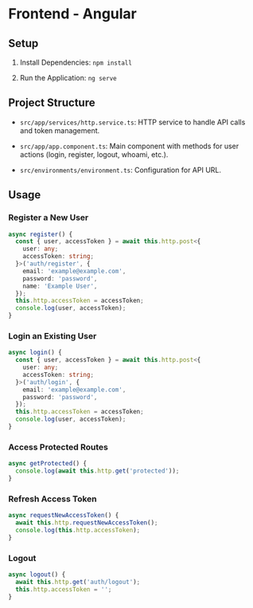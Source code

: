 # Frontend - Angular

## Setup

1.  Install Dependencies: ` npm install `

2.  Run the Application: ` ng serve `

## Project Structure

-   `src/app/services/http.service.ts`: HTTP service to handle API calls and token management.

-   `src/app/app.component.ts`: Main component with methods for user actions (login, register, logout, whoami, etc.).

-   `src/environments/environment.ts`: Configuration for API URL.

## Usage

### Register a New User
```ts
async register() {
  const { user, accessToken } = await this.http.post<{
    user: any;
    accessToken: string;
  }>('auth/register', {
    email: 'example@example.com',
    password: 'password',
    name: 'Example User',
  });
  this.http.accessToken = accessToken;
  console.log(user, accessToken);
}
```
### Login an Existing User
```ts
async login() {
  const { user, accessToken } = await this.http.post<{
    user: any;
    accessToken: string;
  }>('auth/login', {
    email: 'example@example.com',
    password: 'password',
  });
  this.http.accessToken = accessToken;
  console.log(user, accessToken);
}
```
### Access Protected Routes
```ts
async getProtected() {
  console.log(await this.http.get('protected'));
}
```
### Refresh Access Token
```ts
async requestNewAccessToken() {
  await this.http.requestNewAccessToken();
  console.log(this.http.accessToken);
}
```
### Logout
```ts
async logout() {
  await this.http.get('auth/logout');
  this.http.accessToken = '';
}
```